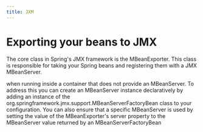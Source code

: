 ```yaml
---
title: JXM
---
```

# Exporting your beans to JMX
The core class in Spring's JMX framework is the MBeanExporter. This class is responsible for taking your Spring beans and registering them with a JMX MBeanServer. 

when running inside a container that does not provide an MBeanServer. To address this you can create an MBeanServer instance declaratively by adding an instance of the org.springframework.jmx.support.MBeanServerFactoryBean class to your configuration. You can also ensure that a specific MBeanServer is used by setting the value of the MBeanExporter's server property to the MBeanServer value returned by an MBeanServerFactoryBean
